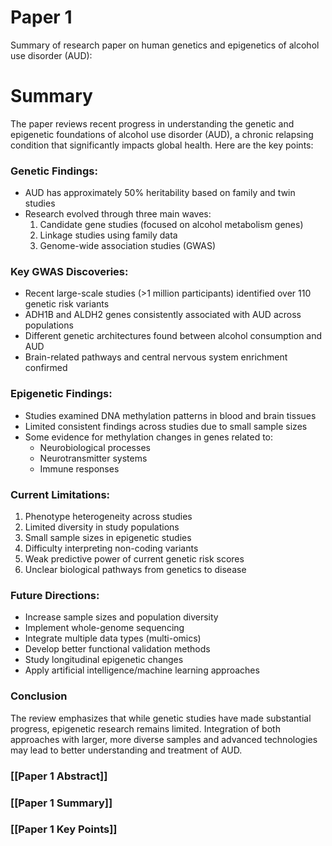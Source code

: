 # Paper 1

Summary of research paper on human genetics and epigenetics of alcohol use disorder (AUD):
# Summary

The paper reviews recent progress in understanding the genetic and epigenetic foundations of alcohol use disorder (AUD), a chronic relapsing condition that significantly impacts global health. Here are the key points:

### **Genetic Findings:**

- AUD has approximately 50% heritability based on family and twin studies
- Research evolved through three main waves:
	1. Candidate gene studies (focused on alcohol metabolism genes)
	2. Linkage studies using family data
	3. Genome-wide association studies (GWAS)

### **Key GWAS Discoveries:**

- Recent large-scale studies (>1 million participants) identified over 110 genetic risk variants
- ADH1B and ALDH2 genes consistently associated with AUD across populations
- Different genetic architectures found between alcohol consumption and AUD
- Brain-related pathways and central nervous system enrichment confirmed

### **Epigenetic Findings:**
- Studies examined DNA methylation patterns in blood and brain tissues
- Limited consistent findings across studies due to small sample sizes
- Some evidence for methylation changes in genes related to:
	- Neurobiological processes
	- Neurotransmitter systems
	- Immune responses

### **Current Limitations:**

1. Phenotype heterogeneity across studies
2. Limited diversity in study populations
3. Small sample sizes in epigenetic studies
4. Difficulty interpreting non-coding variants
5. Weak predictive power of current genetic risk scores
6. Unclear biological pathways from genetics to disease

### **Future Directions:**

- Increase sample sizes and population diversity
- Implement whole-genome sequencing
- Integrate multiple data types (multi-omics)
- Develop better functional validation methods
- Study longitudinal epigenetic changes
- Apply artificial intelligence/machine learning approaches

### Conclusion

The review emphasizes that while genetic studies have made substantial progress, epigenetic research remains limited. Integration of both approaches with larger, more diverse samples and advanced technologies may lead to better understanding and treatment of AUD.

### [[Paper 1 Abstract]]

### [[Paper 1 Summary]]

### [[Paper 1 Key Points]]